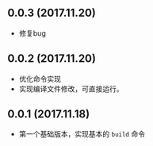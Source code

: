 ## 0.0.3 (2017.11.20)

- 修复bug

## 0.0.2 (2017.11.20)

- 优化命令实现
- 实现编译文件修改，可直接运行。

## 0.0.1 (2017.11.18)

- 第一个基础版本，实现基本的 `build` 命令
